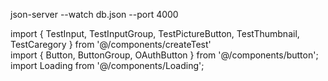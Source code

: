 json-server --watch db.json --port 4000 <br />

import { TestInput, TestInputGroup, TestPictureButton, TestThumbnail, TestCaregory } from '@/components/createTest' <br />
import { Button, ButtonGroup, OAuthButton } from '@/components/button'; <br />
import Loading from '@/components/Loading'; <br />

